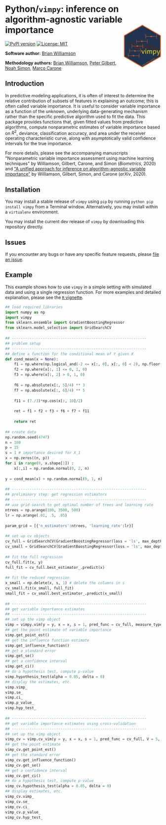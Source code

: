 # Python/`vimpy`: inference on algorithm-agnostic variable importance <img src="docs/vimpy_logo.png" align="right" width="120px"/>

[![PyPI version](https://badge.fury.io/py/vimpy.svg)](https://badge.fury.io/py/vimpy)
[![License: MIT](https://img.shields.io/badge/License-MIT-yellow.svg)](https://opensource.org/licenses/MIT)


**Software author:** [Brian Williamson](https://bdwilliamson.github.io/)

**Methodology authors:** [Brian Williamson](https://bdwilliamson.github.io/), [Peter Gilbert](https://www.fredhutch.org/en/faculty-lab-directory/gilbert-peter.html), [Noah Simon](http://faculty.washington.edu/nrsimon/), [Marco Carone](http://faculty.washington.edu/mcarone/about.html)

## Introduction

In predictive modeling applications, it is often of interest to determine the relative contribution of subsets of features in explaining an outcome; this is often called variable importance. It is useful to consider variable importance as a function of the unknown, underlying data-generating mechanism rather than the specific predictive algorithm used to fit the data. This package provides functions that, given fitted values from predictive algorithms, compute nonparametric estimates of variable importance based on $R^2$, deviance, classification accuracy, and area under the receiver operating characteristic curve, along with asymptotically valid confidence intervals for the true importance.

For more details, please see the accompanying manuscripts "Nonparametric variable importance assessment using machine learning techniques" by Williamson, Gilbert, Carone, and Simon (*Biometrics*, 2020) and ["A unified approach for inference on algorithm-agnostic variable importance"](https://arxiv.org/abs/2004.03683) by Williamson, Gilbert, Simon, and Carone (*arXiv*, 2020).

## Installation

You may install a stable release of `vimpy` using `pip` by running `python pip install vimpy` from a Terminal window. Alternatively, you may install within a `virtualenv` environment.

You may install the current dev release of `vimpy` by downloading this repository directly.

## Issues

If you encounter any bugs or have any specific feature requests, please [file an issue](https://github.com/bdwilliamson/vimpy/issues).

## Example

This example shows how to use `vimpy` in a simple setting with simulated data and using a single regression function. For more examples and detailed explanation, please see the [`R` vignette](https://bdwilliamson.github.io/vimp/articles/introduction_to_vimp.html).

```python
## load required libraries
import numpy as np
import vimpy
from sklearn.ensemble import GradientBoostingRegressor
from sklearn.model_selection import GridSearchCV

## -------------------------------------------------------------
## problem setup
## -------------------------------------------------------------
## define a function for the conditional mean of Y given X
def cond_mean(x = None):
    f1 = np.where(np.logical_and(-2 <= x[:, 0], x[:, 0] < 2), np.floor(x[:, 0]), 0)
    f2 = np.where(x[:, 1] <= 0, 1, 0)
    f3 = np.where(x[:, 2] > 0, 1, 0)

    f6 = np.absolute(x[:, 5]/4) ** 3
    f7 = np.absolute(x[:, 6]/4) ** 5

    f11 = (7./3)*np.cos(x[:, 10]/2)

    ret = f1 + f2 + f3 + f6 + f7 + f11

    return ret

## create data
np.random.seed(4747)
n = 100
p = 15
s = 1 # importance desired for X_1
x = np.zeros((n, p))
for i in range(0, x.shape[1]) :
    x[:,i] = np.random.normal(0, 2, n)

y = cond_mean(x) + np.random.normal(0, 1, n)

## -------------------------------------------------------------
## preliminary step: get regression estimators
## -------------------------------------------------------------
## use grid search to get optimal number of trees and learning rate
ntrees = np.arange(100, 3500, 500)
lr = np.arange(.01, .5, .05)

param_grid = [{'n_estimators':ntrees, 'learning_rate':lr}]

## set up cv objects
cv_full = GridSearchCV(GradientBoostingRegressor(loss = 'ls', max_depth = 1), param_grid = param_grid, cv = 5)
cv_small = GridSearchCV(GradientBoostingRegressor(loss = 'ls', max_depth = 1), param_grid = param_grid, cv = 5)

## fit the full regression
cv_full.fit(x, y)
full_fit = cv_full.best_estimator_.predict(x)

## fit the reduced regression
x_small = np.delete(x, s, 1) # delete the columns in s
cv_small.fit(x_small, full_fit)
small_fit = cv_small.best_estimator_.predict(x_small)

## -------------------------------------------------------------
## get variable importance estimates
## -------------------------------------------------------------
## set up the vimp object
vimp = vimpy.vim(y = y, x = x, s = 1, pred_func = cv_full, measure_type = "r_squared")
## get the point estimate of variable importance
vimp.get_point_est()
## get the influence function estimate
vimp.get_influence_function()
## get a standard error
vimp.get_se()
## get a confidence interval
vimp.get_ci()
## do a hypothesis test, compute p-value
vimp.hypothesis_test(alpha = 0.05, delta = 0)
## display the estimates, etc.
vimp.vimp_
vimp.se_
vimp.ci_
vimp.p_value_
vimp.hyp_test_

## -------------------------------------------------------------
## get variable importance estimates using cross-validation
## -------------------------------------------------------------
## set up the vimp object
vimp_cv = vimp.cv_vim(y = y, x = x, s = 1, pred_func = cv_full, V = 5, measure_type = "r_squared")
## get the point estimate
vimp_cv.get_point_est()
## get the standard error
vimp_cv.get_influence_function()
vimp_cv.get_se()
## get a confidence interval
vimp_cv.get_ci()
## do a hypothesis test, compute p-value
vimp_cv.hypothesis_test(alpha = 0.05, delta = 0)
## display estimates, etc.
vimp_cv.vimp_
vimp_cv.se_
vimp_cv.ci_
vimp_cv.p_value_
vimp_cv.hyp_test_
```
